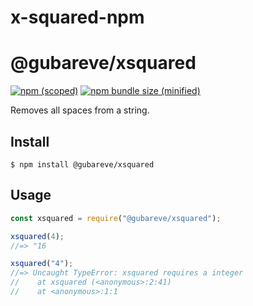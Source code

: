 # x-squared-npm

# @gubareve/xsquared

[![npm (scoped)](https://img.shields.io/npm/v/@gubareve/xsquared.svg)](https://www.npmjs.com/package/@bamblehorse/tiny)
[![npm bundle size (minified)](https://img.shields.io/bundlephobia/min/@gubareve/xsquared.svg)](https://www.npmjs.com/package/@bamblehorse/tiny)

Removes all spaces from a string.

## Install

```
$ npm install @gubareve/xsquared
```

## Usage

```js
const xsquared = require("@gubareve/xsquared");

xsquared(4);
//=> "16

xsquared("4");
//=> Uncaught TypeError: xsquared requires a integer
//    at xsquared (<anonymous>:2:41)
//    at <anonymous>:1:1
```
